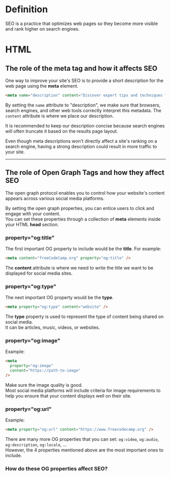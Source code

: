 # Definition

SEO is a practice that optimizes web pages so they become more visible and rank higher on search engines.

# HTML 

## The role of the meta tag and how it affects SEO 

One way to improve your site's SEO is to provide a short description for the web page using the **meta** element.  
```html
<meta name="description" content="Discover expert tips and techniques for gardening" />
```
By setting the `name` attribute to "description", we make sure that browsers, search engines, and other web tools correctly interpret this metadata.
The `content` attribute is where we place our description.  

It is recommended to keep our description concise because search engines will often truncate it based on the results page layout.  

Even though meta descriptions won't directly affect a site's ranking on a search engine, having a strong description could result in more traffic to your site.  

---

## The role of Open Graph Tags and how they affect SEO

The open graph protocol enables you to control how your website's content appears across various social media platforms.  

By setting the open graph properties, you can entice users to click and engage with your content.  
You can set these properties through a collection of **meta** elements inside your HTML **head** section.  

### property="og:title"

The first important OG property to include would be the **title**. For example:
```html
<meta content="freeCodeCamp.org" property="og:title" />
```
The **content** attribute is where we need to write the title we want to be displayed for social media sites.  

### property="og:type"

The next important OG property would be the **type**.  
```html
<meta property="og:type" content="website" />
```
The **type** property is used to represent the type of content being shared on social media.  
It can be articles, music, videos, or websites.  

### property="og:image"

Example:
```html
<meta
  property="og:image"
  content="https://path-to-image"
/>
```

Make sure the image quality is good.  
Most social media platforms will include criteria for image requirements to help you ensure that your content displays well on their site.  

### property="og:url"

Example: 
```html
<meta property="og:url" content="https://www.freecodecamp.org" />
```

There are many more OG properties that you can set: `og:video`, `og:audio`, `og:description`, `og:locale`, ...  
However, the 4 properties mentioned above are the most important ones to include.  

### How do these OG properties affect SEO?

